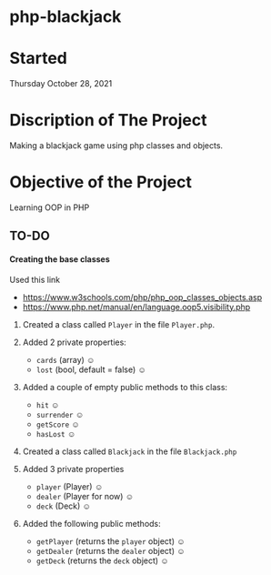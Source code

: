 # php-blackjack

# Started
Thursday October 28, 2021

# Discription of The Project
Making a blackjack game using php classes and objects.

# Objective of the Project
Learning OOP in PHP

## TO-DO

#### Creating the base classes
Used this link
- https://www.w3schools.com/php/php_oop_classes_objects.asp
- https://www.php.net/manual/en/language.oop5.visibility.php

1. Created a class called `Player` in the file `Player.php`. 
   
2. Added 2 private properties:
   - `cards` (array) ☺
   - `lost` (bool, default = false) ☺
3. Added a couple of empty public methods to this class:
   - `hit` ☺
   - `surrender` ☺
   - `getScore` ☺
   - `hasLost` ☺
4. Created a class called `Blackjack` in the file `Blackjack.php`
5. Added 3 private properties
   - `player` (Player) ☺
   - `dealer` (Player for now) ☺
   - `deck`  (Deck) ☺
6. Added the following public methods:
   - `getPlayer` (returns the `player` object) ☺
   - `getDealer` (returns the `dealer` object) ☺
   - `getDeck` (returns the `deck` object) ☺



